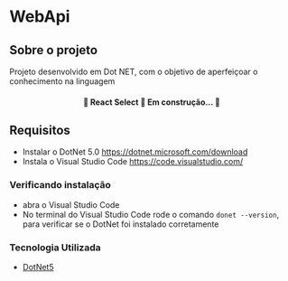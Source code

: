 # WebApi

## Sobre o projeto
Projeto desenvolvido em Dot NET, com o objetivo de aperfeiçoar o conhecimento na linguagem

<h4 align="center">
  🚧  React Select 🚀 Em construção...  🚧
</h4>

## Requisitos

- Instalar o DotNet 5.0
  <https://dotnet.microsoft.com/download>
- Instala o Visual Studio Code
  <https://code.visualstudio.com/>

### Verificando instalação 

- abra o Visual Studio Code
- No terminal do Visual Studio Code rode o comando `donet --version`, para verificar se o DotNet foi instalado corretamente

### Tecnologia Utilizada
- [DotNet5](https://dotnet.microsoft.com/)


